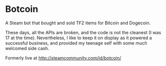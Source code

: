 Botcoin
=======

A Steam bot that bought and sold TF2 items for Bitcoin and Dogecoin.

These days, all the APIs are broken, and the code is not the cleanest (I was 17 at the time). Nevertheless, I like to keep it on display as it powered a successful business, and provided my teenage self with some much welcomed side cash.

Formerly live at http://steamcommunity.com/id/botcoin/
